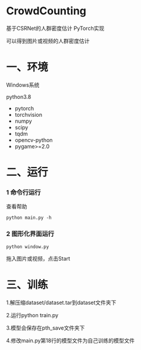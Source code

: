 # CrowdCounting
基于CSRNet的人群密度估计 PyTorch实现

可以得到图片或视频的人群密度估计

# 一、环境
Windows系统

python3.8
- pytorch
- torchvision
- numpy
- scipy
- tqdm
- opencv-python
- pygame>=2.0

# 二、运行

### 1 命令行运行
查看帮助
```
python main.py -h
```
### 2 图形化界面运行
```
python window.py
```
拖入图片或视频，点击Start

# 三、训练
1.解压缩dataset/dataset.tar到dataset文件夹下

2.运行python train.py

3.模型会保存在pth_save文件夹下 

4.修改main.py第18行的模型文件为自己训练的模型文件
